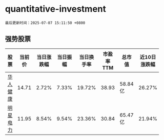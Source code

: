 # quantitative-investment

`最后更新时间：2025-07-07 15:11:50 +0800`

## 强势股票

|股票|当前价|当日涨跌幅|当日振幅|当日换手率|市盈率TTM|总市值|近10日涨跌幅|
|----|----|----|----|----|----|----|----|
|[华人健康](https://xueqiu.com/S/SZ301408)|14.71|2.72%|7.33%|19.72%|38.93|58.84亿|26.27%|
|[明星电力](https://xueqiu.com/S/SH600101)|11.95|8.54%|9.54%|23.36%|30.84|65.47亿|21.94%|

